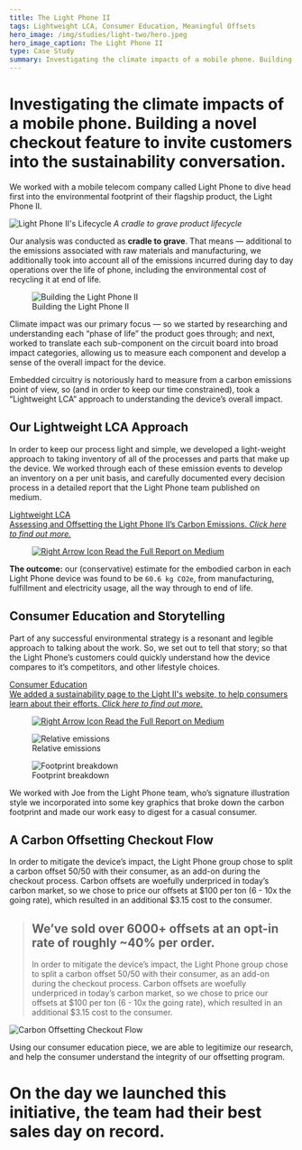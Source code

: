 ```yaml
---
title: The Light Phone II
tags: Lightweight LCA, Consumer Education, Meaningful Offsets
hero_image: /img/studies/light-two/hero.jpeg
hero_image_caption: The Light Phone II
type: Case Study
summary: Investigating the climate impacts of a mobile phone. Building a novel checkout feature to invite customers into the sustainability conversation.
---
```

# Investigating the climate impacts of a mobile phone. Building a novel checkout feature to invite customers into the sustainability conversation.

We worked with a mobile telecom company called Light Phone to dive head first into the environmental footprint of their flagship product, the Light Phone II.

![Light Phone II's Lifecycle](/img/studies/light-two/lifecycle.png)
*A cradle to grave product lifecycle*

Our analysis was conducted as **cradle to grave**. That means — additional to the emissions associated with raw materials and manufacturing, we additionally took into account all of the emissions incurred during day to day operations over the life of phone, including the environmental cost of recycling it at end of life.

<div class="cols items-center">
  <figure>
    <img src="/img/studies/light-two/build.png" alt="Building the Light Phone II">
    <figcaption>Building the Light Phone II</figcaption>
  </figure>
  <p>
Climate impact was our primary focus — so we started by researching and understanding each “phase of life” the product goes through; and next, worked to translate each sub-component on the circuit board into broad impact categories, allowing us to measure each component and develop a sense of the overall impact for the device.
  </p>
</div>

Embedded circuitry is notoriously hard to measure from a carbon emissions point of view, so (and in order to keep our time constrained), took a “Lightweight LCA” approach to understanding the device’s overall impact.

## Our Lightweight LCA Approach

In order to keep our process light and simple, we developed a light-weight approach to taking inventory of all of the processes and parts that make up the device. We worked through each of these emission events to develop an inventory on a per unit basis, and carefully documented every decision process in a detailed report that the Light Phone team published on medium.

<a className="callout-card" href="https://medium.com/the-light-phone/sustainabilityreport-43b9240f14d3" target="_blank">
  <aside>
    Lightweight LCA
  </aside>
  <main>
    Assessing and Offsetting the Light Phone II’s Carbon Emissions.
    <i>
      Click here to find out more.
    </i>
  </main>
  <figure>
    <img
      alt="Right Arrow Icon"
      src="/img/squiggle-arrow-right.svg"
    />
    Read the Full Report on Medium
  </figure>
</a>

**The outcome:** our (conservative) estimate for the embodied carbon in each Light Phone device was found to be `60.6 kg CO2e`, from manufacturing, fulfillment and electricity usage, all the way through to end of life.

## Consumer Education and Storytelling

Part of any successful environmental strategy is a resonant and legible approach to talking about the work. So, we set out to tell that story; so that the Light Phone’s customers could quickly understand how the device compares to it’s competitors, and other lifestyle choices.

<a className="callout-card" href="https://www.thelightphone.com/sustainability" target="_blank">
  <aside>
    Consumer Education
  </aside>
  <main>
    We added a sustainability page to the Light II's website, to help consumers learn about their efforts.
    <i>
      Click here to find out more.
    </i>
  </main>
  <figure>
    <img
      alt="Right Arrow Icon"
      src="/img/squiggle-arrow-right.svg"
    />
    Read the Full Report on Medium
  </figure>
</a>

<div class="cols">
  <figure>
    <img src="/img/studies/light-two/comparison.png" alt="Relative emissions">
    <figcaption>Relative emissions</figcaption>
  </figure>
  <figure>
    <img src="/img/studies/light-two/breakdown.png" alt="Footprint breakdown">
    <figcaption>Footprint breakdown</figcaption>
  </figure>
</div>

We worked with Joe from the Light Phone team, who’s signature illustration style we incorporated into some key graphics that broke down the carbon footprint and made our work easy to digest for a casual consumer.

## A Carbon Offsetting Checkout Flow

In order to mitigate the device’s impact, the Light Phone group chose to split a carbon offset 50/50 with their consumer, as an add-on during the checkout process. Carbon offsets are woefully underpriced in today’s carbon market, so we chose to price our offsets at $100 per ton (6 - 10x the going rate), which resulted in an additional $3.15 cost to the consumer.

> ## We’ve sold over 6000+ offsets at an opt-in rate of roughly ~40% per order.
> In order to mitigate the device’s impact, the Light Phone group chose to split a carbon offset 50/50 with their consumer, as an add-on during the checkout process. Carbon offsets are woefully underpriced in today’s carbon market, so we chose to price our offsets at $100 per ton (6 - 10x the going rate), which resulted in an additional $3.15 cost to the consumer.

![Carbon Offsetting Checkout Flow](/img/studies/light-two/checkout.png)

Using our consumer education piece, we are able to legitimize our research, and help the consumer understand the integrity of our offsetting program.

# On the day we launched this initiative, the team had their best sales day on record.
